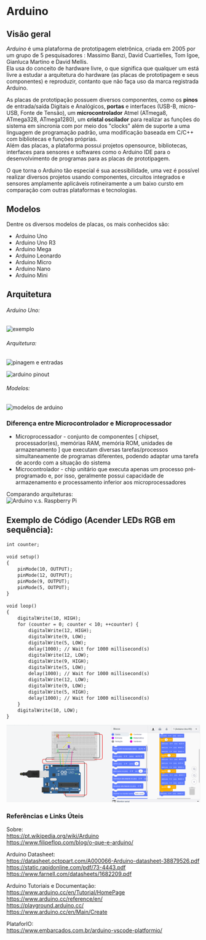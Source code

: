 # Arduino


## Visão geral

_Arduino_ é uma plataforma de prototipagem eletrônica, criada em 2005 por um grupo de 5 pesquisadores : Massimo Banzi, David Cuartielles, Tom Igoe, Gianluca Martino e David Mellis.  
Ela usa do conceito de hardware livre, o que significa que qualquer um está livre a estudar a arquitetura do hardware (as placas de prototipagem e seus componentes) e reproduzir, contanto que não faça uso da marca registrada Arduino.  

As placas de prototipação possuem diversos componentes, como os **pinos** de entrada/saída Digitais e Analógicos, **portas** e interfaces (USB-B, micro-USB, Fonte de Tensão), um **microcontrolador** Atmel (ATmega8, ATmega328, ATmega1280), um **cristal oscilador** para realizar as funções do sistema em sincronia com por meio dos "clocks" além de suporte a uma linguagem de programação padrão, uma modificação baseada em C/C++ com bibliotecas e funções próprias.  
Além das placas, a plataforma possui projetos opensource, bibliotecas, interfaces para sensores e softwares como o Arduino IDE para o desenvolvimento de programas para as placas de prototipagem.  

O que torna o Arduino tão especial é sua acessibilidade, uma vez é possível realizar diversos projetos usando componentes, circuitos integrados e sensores amplamente aplicáveis rotineiramente a um baixo cursto em comparação com outras plataformas e tecnologias.  


## Modelos

Dentre os diversos modelos de placas, os mais conhecidos são:

* Arduino Uno  
* Arduino Uno R3  
* Arduino Mega  
* Arduino Leonardo  
* Arduino Micro  
* Arduino Nano  
* Arduino Mini  


## Arquitetura

###### Arduino Uno:  

![exemplo](https://d3b8hk1o42ev08.cloudfront.net/wp-content/uploads/2018/05/arduino-2168193_960_720.png)  

###### Arquitetura:  

![pinagem e entradas](https://www.electrofun.pt/blog/wp-content/uploads/2018/04/pinagem.png)  

![arduino pinout](http://4.bp.blogspot.com/-XLwbtKbSaYo/UdPD7RHMEGI/AAAAAAAAABg/mtylLXdbIWY/s961/ARDUINO_V2.png)  

###### Modelos:  

![modelos de arduino](https://electropeak.com/learn/wp-content/uploads/2019/08/Arduino-Buying-Guide-Arduino-Dimensions.jpg)  


### Diferença entre Microcontrolador e Microprocessador

* Microprocessador - conjunto de componentes [ chipset, processador(es), memórias RAM, memória ROM, unidades de armazenamento ] que executam diversas tarefas/processos simultaneamente de programas diferentes, podendo adaptar uma tarefa de acordo com a situação do sistema  
* Microcontrolador - chip unitário que executa apenas um processo pré-programado e, por isso, geralmente possui capacidade de armazenamento e processamento inferior aos microprocessadores  

Comparando arquiteturas:  
![Arduino v.s. Raspberry Pi](https://media-ecn.s3.amazonaws.com/embedded_image/2017/12/171211-%20Arduino%20Vs%20Raspberry%20Pi.jpg)  


## Exemplo de Código (Acender LEDs RGB em sequência):

```
int counter;

void setup()
{
	pinMode(10, OUTPUT);
	pinMode(12, OUTPUT);
	pinMode(9, OUTPUT);
	pinMode(5, OUTPUT);
}

void loop()
{
	digitalWrite(10, HIGH);
	for (counter = 0; counter < 10; ++counter) {
		digitalWrite(12, HIGH);
		digitalWrite(9, LOW);
		digitalWrite(5, LOW);
		delay(1000); // Wait for 1000 millisecond(s)
		digitalWrite(12, LOW);
		digitalWrite(9, HIGH);
		digitalWrite(5, LOW);
		delay(1000); // Wait for 1000 millisecond(s)
		digitalWrite(12, LOW);
		digitalWrite(9, LOW);
		digitalWrite(5, HIGH);
		delay(1000); // Wait for 1000 millisecond(s)
	}
	digitalWrite(10, LOW);
}
```

![pisca-pisca](./img/tinkercad.png)  


### Referências e Links Úteis

Sobre:  
https://pt.wikipedia.org/wiki/Arduino  
https://www.filipeflop.com/blog/o-que-e-arduino/  

Arduino Datasheet:  
https://datasheet.octopart.com/A000066-Arduino-datasheet-38879526.pdf  
https://static.rapidonline.com/pdf/73-4443.pdf  
https://www.farnell.com/datasheets/1682209.pdf  

Arduino Tutoriais e Documentação:  
https://www.arduino.cc/en/Tutorial/HomePage  
https://www.arduino.cc/reference/en/  
https://playground.arduino.cc/  
https://www.arduino.cc/en/Main/Create  

PlataforIO:  
https://www.embarcados.com.br/arduino-vscode-platformio/  


